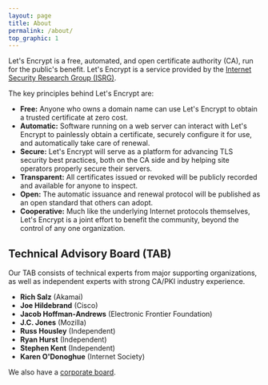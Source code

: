 ```yaml
---
layout: page
title: About
permalink: /about/
top_graphic: 1
---
```


Let's Encrypt is a free, automated, and open certificate authority (CA), run for the public's benefit. Let's Encrypt is a service provided by the [Internet Security Research Group (ISRG)](/isrg/).

The key principles behind Let's Encrypt are:

* <strong>Free:</strong> Anyone who owns a domain name can use Let's Encrypt to obtain a trusted certificate
      at zero cost.
* <strong>Automatic:</strong> Software running on a web server can interact with Let's Encrypt to painlessly obtain a certificate, securely configure it for use, and automatically take care of renewal.
* <strong>Secure:</strong> Let's Encrypt will serve as a platform for advancing TLS security best practices, both on the CA side and by helping site operators properly secure their servers.
* <strong>Transparent:</strong> All certificates issued or revoked will be publicly recorded and available for anyone to inspect.
* <strong>Open:</strong> The automatic issuance and renewal protocol will be published as an open standard that others can adopt.
* <strong>Cooperative:</strong> Much like the underlying Internet protocols themselves, Let's Encrypt is a joint effort to benefit the community, beyond the control of any one organization.

## Technical Advisory Board (TAB)

Our TAB consists of technical experts from major supporting organizations, as well as independent experts with strong CA/PKI industry experience.

* <strong>Rich Salz</strong> (Akamai)
* <strong>Joe Hildebrand</strong> (Cisco)
* <strong>Jacob Hoffman-Andrews</strong> (Electronic Frontier Foundation)
* <strong>J.C. Jones</strong> (Mozilla)
* <strong>Russ Housley</strong> (Independent)
* <strong>Ryan Hurst</strong> (Independent)
* <strong>Stephen Kent</strong> (Independent)
* <strong>Karen O'Donoghue</strong> (Internet Society)

We also have a [corporate board](/isrg/).
